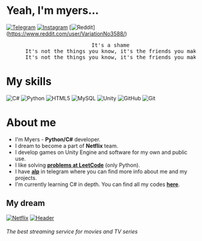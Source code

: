 # Yeah, I'm myers...
[![Telegram](https://img.shields.io/badge/Telegram-2CA5E0?style=for-the-badge&logo=telegram&logoColor=white)](https://t.me/ememyersSss)
[![Instagram](https://img.shields.io/badge/Instagram-%23E4405F.svg?style=for-the-badge&logo=Instagram&logoColor=white)](https://www.instagram.com/myersalpkn/)
[![Reddit](https://img.shields.io/badge/Reddit-%23FF4500.svg?style=for-the-badge&logo=Reddit&logoColor=white)] (https://www.reddit.com/user/VariationNo3588/) 
<div align="center">
  <pre>
      It's a shame
      It's not the things you know, it's the friends you make
      It's not the things you know, it's the friends you make
</pre>
</div>

# My skills

![C#](https://img.shields.io/badge/c%23-%23239120.svg?style=for-the-badge&logo=csharp&logoColor=white) ![Python](https://img.shields.io/badge/python-3670A0?style=for-the-badge&logo=python&logoColor=ffdd54) ![HTML5](https://img.shields.io/badge/html5-%23E34F26.svg?style=for-the-badge&logo=html5&logoColor=white) ![MySQL](https://img.shields.io/badge/mysql-4479A1.svg?style=for-the-badge&logo=mysql&logoColor=white)
![Unity](https://img.shields.io/badge/unity-%23000000.svg?style=for-the-badge&logo=unity&logoColor=white) ![GitHub](https://img.shields.io/badge/github-%23121011.svg?style=for-the-badge&logo=github&logoColor=white) ![Git](https://img.shields.io/badge/git-%23F05033.svg?style=for-the-badge&logo=git&logoColor=white)

# About me
- I'm Myers - **Python/C#** developer.
- I dream to become a part of **Netflix** team.
- I develop games on Unity Engine and software for my own and public use.
- I like solving [**problems at LeetCode**](https://github.com/ememyersmeow/LeetCode-Problems) (only Python).
- I have [**alp**](https://t.me/ememyersSss) in telegram where you can find more info about me and my projects.
- I'm currently learning C# in depth. You can find all my codes [**here**](https://github.com/ememyersmeow/CSharp-Learning).

## My dream 

[![Netflix](https://img.shields.io/badge/Netflix-E50914?style=for-the-badge&logo=netflix&logoColor=white)](https://www.netflix.com/)
[![Header](https://sun9-80.userapi.com/impg/2lJH9kMPeuLjD5qFA0Y4B6O02eYNwZRVGKOjiQ/5n63RvdwEck.jpg?size=2560x365&quality=96&sign=f8365ad6d53add95c84aaca95678e8bf&type=album)]()
###### The best streaming service for movies and TV series

